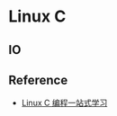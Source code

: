 # Linux C


## IO



## Reference
* [Linux C 编程一站式学习](https://github.com/SunnnyChan/sc.ebooks/blob/master/language/C&C++/linux-c-programming)

